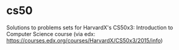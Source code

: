 # cs50
Solutions to problems sets for HarvardX's CS50x3: Introduction to Computer Science course (via edx: https://courses.edx.org/courses/HarvardX/CS50x3/2015/info)
